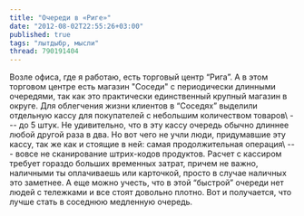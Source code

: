 ```yaml
---
title: "Очереди в «Риге»"
date: "2012-08-02T22:55:26+03:00"
published: true
tags: "лытдыбр, мысли"
thread: 790191404
---
```


Возле офиса, где я работаю, есть торговый центр “Рига”. А в этом торговом центре есть магазин "Соседи" с периодически
длинными очередями, так как это практически единственный крупный магазин в округе. Для облегчения жизни клиентов в
“Соседях” выделили отдельную кассу для покупателей с небольшим количеством товаров\ --- до 5 штук. Не удивительно,
что в эту кассу очередь обычно длиннее любой другой раза в два. Но вот чего не учли люди, придумавшие эту кассу, так же
как и стоящие в ней: самая продолжительная операция\ --- вовсе не сканирование штрих-кодов продуктов.
Расчет с кассиром требует гораздо больших временных затрат, причем не важно, наличными ты оплачиваешь или карточкой,
просто в случае наличных это заметнее. А еще можно учесть, что в этой “быстрой” очереди нет людей с тележками и все
стоят довольно плотно. Вот и получается, что лучше стать в соседнюю медленную очередь.
